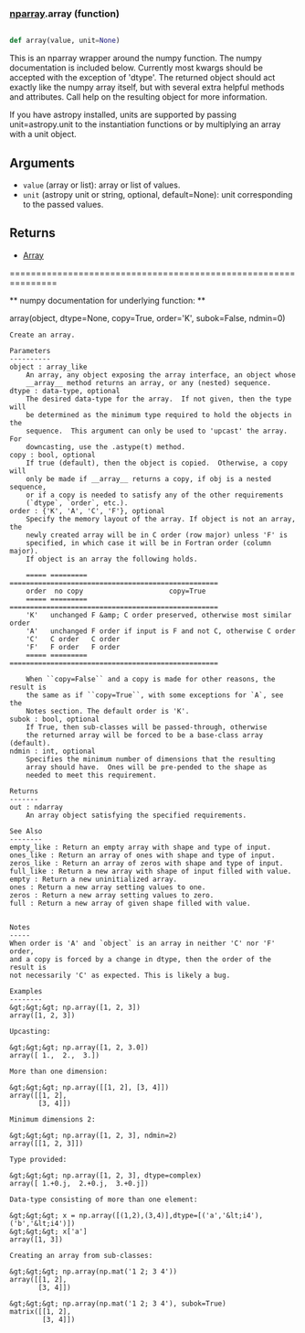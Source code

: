 ### [nparray](nparray.md).array (function)


```py

def array(value, unit=None)

```



This is an nparray wrapper around the numpy function.  The
numpy documentation is included below.  Currently most kwargs
should be accepted with the exception of 'dtype'.  The returned
object should act exactly like the numpy array itself, but with
several extra helpful methods and attributes.  Call help on the
resulting object for more information.

If you have astropy installed, units are supported by passing unit=astropy.unit
to the instantiation functions or by multiplying an array with a unit object.


Arguments
------------
* `value` (array or list): array or list of values.
* `unit` (astropy unit or string, optional, default=None): unit
corresponding to the passed values.

Returns
-----------
* [Array](Array.md)


===============================================================

** numpy documentation for underlying function: **

array(object, dtype=None, copy=True, order='K', subok=False, ndmin=0)

    Create an array.

    Parameters
    ----------
    object : array_like
        An array, any object exposing the array interface, an object whose
        __array__ method returns an array, or any (nested) sequence.
    dtype : data-type, optional
        The desired data-type for the array.  If not given, then the type will
        be determined as the minimum type required to hold the objects in the
        sequence.  This argument can only be used to 'upcast' the array.  For
        downcasting, use the .astype(t) method.
    copy : bool, optional
        If true (default), then the object is copied.  Otherwise, a copy will
        only be made if __array__ returns a copy, if obj is a nested sequence,
        or if a copy is needed to satisfy any of the other requirements
        (`dtype`, `order`, etc.).
    order : {'K', 'A', 'C', 'F'}, optional
        Specify the memory layout of the array. If object is not an array, the
        newly created array will be in C order (row major) unless 'F' is
        specified, in which case it will be in Fortran order (column major).
        If object is an array the following holds.

        ===== ========= ===================================================
        order  no copy                     copy=True
        ===== ========= ===================================================
        'K'   unchanged F &amp; C order preserved, otherwise most similar order
        'A'   unchanged F order if input is F and not C, otherwise C order
        'C'   C order   C order
        'F'   F order   F order
        ===== ========= ===================================================

        When ``copy=False`` and a copy is made for other reasons, the result is
        the same as if ``copy=True``, with some exceptions for `A`, see the
        Notes section. The default order is 'K'.
    subok : bool, optional
        If True, then sub-classes will be passed-through, otherwise
        the returned array will be forced to be a base-class array (default).
    ndmin : int, optional
        Specifies the minimum number of dimensions that the resulting
        array should have.  Ones will be pre-pended to the shape as
        needed to meet this requirement.

    Returns
    -------
    out : ndarray
        An array object satisfying the specified requirements.

    See Also
    --------
    empty_like : Return an empty array with shape and type of input.
    ones_like : Return an array of ones with shape and type of input.
    zeros_like : Return an array of zeros with shape and type of input.
    full_like : Return a new array with shape of input filled with value.
    empty : Return a new uninitialized array.
    ones : Return a new array setting values to one.
    zeros : Return a new array setting values to zero.
    full : Return a new array of given shape filled with value.


    Notes
    -----
    When order is 'A' and `object` is an array in neither 'C' nor 'F' order,
    and a copy is forced by a change in dtype, then the order of the result is
    not necessarily 'C' as expected. This is likely a bug.

    Examples
    --------
    &gt;&gt;&gt; np.array([1, 2, 3])
    array([1, 2, 3])

    Upcasting:

    &gt;&gt;&gt; np.array([1, 2, 3.0])
    array([ 1.,  2.,  3.])

    More than one dimension:

    &gt;&gt;&gt; np.array([[1, 2], [3, 4]])
    array([[1, 2],
           [3, 4]])

    Minimum dimensions 2:

    &gt;&gt;&gt; np.array([1, 2, 3], ndmin=2)
    array([[1, 2, 3]])

    Type provided:

    &gt;&gt;&gt; np.array([1, 2, 3], dtype=complex)
    array([ 1.+0.j,  2.+0.j,  3.+0.j])

    Data-type consisting of more than one element:

    &gt;&gt;&gt; x = np.array([(1,2),(3,4)],dtype=[('a','&lt;i4'),('b','&lt;i4')])
    &gt;&gt;&gt; x['a']
    array([1, 3])

    Creating an array from sub-classes:

    &gt;&gt;&gt; np.array(np.mat('1 2; 3 4'))
    array([[1, 2],
           [3, 4]])

    &gt;&gt;&gt; np.array(np.mat('1 2; 3 4'), subok=True)
    matrix([[1, 2],
            [3, 4]])

